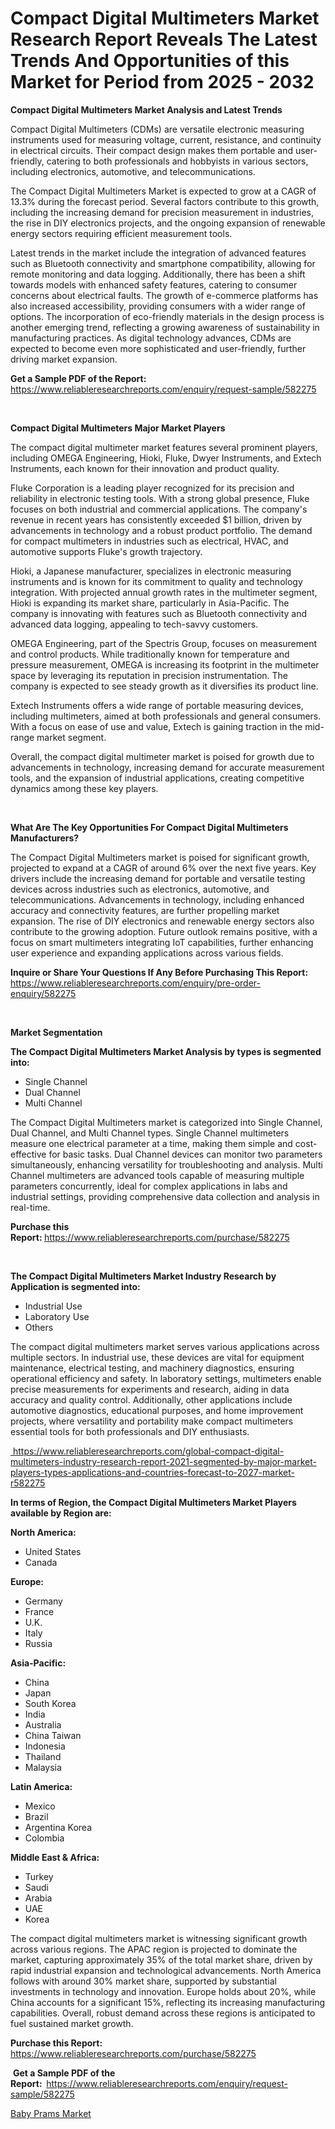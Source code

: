 <p><h1>Compact Digital Multimeters Market Research Report Reveals The Latest Trends And Opportunities of this Market for Period from 2025 - 2032</h1></p><p><strong>Compact Digital Multimeters Market Analysis and Latest Trends</strong></p>
<p><p>Compact Digital Multimeters (CDMs) are versatile electronic measuring instruments used for measuring voltage, current, resistance, and continuity in electrical circuits. Their compact design makes them portable and user-friendly, catering to both professionals and hobbyists in various sectors, including electronics, automotive, and telecommunications.</p><p>The Compact Digital Multimeters Market is expected to grow at a CAGR of 13.3% during the forecast period. Several factors contribute to this growth, including the increasing demand for precision measurement in industries, the rise in DIY electronics projects, and the ongoing expansion of renewable energy sectors requiring efficient measurement tools. </p><p>Latest trends in the market include the integration of advanced features such as Bluetooth connectivity and smartphone compatibility, allowing for remote monitoring and data logging. Additionally, there has been a shift towards models with enhanced safety features, catering to consumer concerns about electrical faults. The growth of e-commerce platforms has also increased accessibility, providing consumers with a wider range of options. The incorporation of eco-friendly materials in the design process is another emerging trend, reflecting a growing awareness of sustainability in manufacturing practices. As digital technology advances, CDMs are expected to become even more sophisticated and user-friendly, further driving market expansion.</p></p>
<p><strong>Get a Sample PDF of the Report:&nbsp;</strong> <a href="https://www.reliableresearchreports.com/enquiry/request-sample/582275?utm_campaign=2243&utm_medium=2&utm_source=Github&utm_content=ia&utm_term=23032025&utm_id=compact-digital-multimeters">https://www.reliableresearchreports.com/enquiry/request-sample/582275</a></p>
<p>&nbsp;</p>
<p><strong>Compact Digital Multimeters Major Market Players</strong></p>
<p><p>The compact digital multimeter market features several prominent players, including OMEGA Engineering, Hioki, Fluke, Dwyer Instruments, and Extech Instruments, each known for their innovation and product quality.</p><p>Fluke Corporation is a leading player recognized for its precision and reliability in electronic testing tools. With a strong global presence, Fluke focuses on both industrial and commercial applications. The company's revenue in recent years has consistently exceeded $1 billion, driven by advancements in technology and a robust product portfolio. The demand for compact multimeters in industries such as electrical, HVAC, and automotive supports Fluke's growth trajectory.</p><p>Hioki, a Japanese manufacturer, specializes in electronic measuring instruments and is known for its commitment to quality and technology integration. With projected annual growth rates in the multimeter segment, Hioki is expanding its market share, particularly in Asia-Pacific. The company is innovating with features such as Bluetooth connectivity and advanced data logging, appealing to tech-savvy customers.</p><p>OMEGA Engineering, part of the Spectris Group, focuses on measurement and control products. While traditionally known for temperature and pressure measurement, OMEGA is increasing its footprint in the multimeter space by leveraging its reputation in precision instrumentation. The company is expected to see steady growth as it diversifies its product line.</p><p>Extech Instruments offers a wide range of portable measuring devices, including multimeters, aimed at both professionals and general consumers. With a focus on ease of use and value, Extech is gaining traction in the mid-range market segment.</p><p>Overall, the compact digital multimeter market is poised for growth due to advancements in technology, increasing demand for accurate measurement tools, and the expansion of industrial applications, creating competitive dynamics among these key players.</p></p>
<p>&nbsp;</p>
<p><strong>What Are The Key Opportunities For Compact Digital Multimeters Manufacturers?</strong></p>
<p><p>The Compact Digital Multimeters market is poised for significant growth, projected to expand at a CAGR of around 6% over the next five years. Key drivers include the increasing demand for portable and versatile testing devices across industries such as electronics, automotive, and telecommunications. Advancements in technology, including enhanced accuracy and connectivity features, are further propelling market expansion. The rise of DIY electronics and renewable energy sectors also contribute to the growing adoption. Future outlook remains positive, with a focus on smart multimeters integrating IoT capabilities, further enhancing user experience and expanding applications across various fields.</p></p>
<p><strong>Inquire or Share Your Questions If Any Before Purchasing This Report:</strong> <a href="https://www.reliableresearchreports.com/enquiry/pre-order-enquiry/582275?utm_campaign=2243&utm_medium=2&utm_source=Github&utm_content=ia&utm_term=23032025&utm_id=compact-digital-multimeters">https://www.reliableresearchreports.com/enquiry/pre-order-enquiry/582275</a></p>
<p>&nbsp;</p>
<p><strong>Market Segmentation</strong></p>
<p><strong>The Compact Digital Multimeters Market Analysis by types is segmented into:</strong></p>
<p><ul><li>Single Channel</li><li>Dual Channel</li><li>Multi Channel</li></ul></p>
<p><p>The Compact Digital Multimeters market is categorized into Single Channel, Dual Channel, and Multi Channel types. Single Channel multimeters measure one electrical parameter at a time, making them simple and cost-effective for basic tasks. Dual Channel devices can monitor two parameters simultaneously, enhancing versatility for troubleshooting and analysis. Multi Channel multimeters are advanced tools capable of measuring multiple parameters concurrently, ideal for complex applications in labs and industrial settings, providing comprehensive data collection and analysis in real-time.</p></p>
<p><strong>Purchase this Report:&nbsp;</strong><a href="https://www.reliableresearchreports.com/purchase/582275?utm_campaign=2243&utm_medium=2&utm_source=Github&utm_content=ia&utm_term=23032025&utm_id=compact-digital-multimeters">https://www.reliableresearchreports.com/purchase/582275</a></p>
<p>&nbsp;</p>
<p><strong>The Compact Digital Multimeters Market Industry Research by Application is segmented into:</strong></p>
<p><ul><li>Industrial Use</li><li>Laboratory Use</li><li>Others</li></ul></p>
<p><p>The compact digital multimeters market serves various applications across multiple sectors. In industrial use, these devices are vital for equipment maintenance, electrical testing, and machinery diagnostics, ensuring operational efficiency and safety. In laboratory settings, multimeters enable precise measurements for experiments and research, aiding in data accuracy and quality control. Additionally, other applications include automotive diagnostics, educational purposes, and home improvement projects, where versatility and portability make compact multimeters essential tools for both professionals and DIY enthusiasts.</p></p>
<p><a href="https://www.reliableresearchreports.com/global-compact-digital-multimeters-industry-research-report-2021-segmented-by-major-market-players-types-applications-and-countries-forecast-to-2027-market-r582275?utm_campaign=2243&utm_medium=2&utm_source=Github&utm_content=ia&utm_term=23032025&utm_id=compact-digital-multimeters">&nbsp;https://www.reliableresearchreports.com/global-compact-digital-multimeters-industry-research-report-2021-segmented-by-major-market-players-types-applications-and-countries-forecast-to-2027-market-r582275</a></p>
<p><strong>In terms of Region, the Compact Digital Multimeters Market Players available by Region are:</strong></p>
<p>
    <p> <strong> North America: </strong>
        <ul>
            <li>United States</li>
            <li>Canada</li>
        </ul>
        </p> 
    <p> <strong> Europe: </strong>
        <ul>
            <li>Germany</li>
            <li>France</li>
            <li>U.K.</li>
            <li>Italy</li>
            <li>Russia</li>
        </ul>
        </p> 
    <p> <strong> Asia-Pacific: </strong>
        <ul>
            <li>China</li>
            <li>Japan</li>
            <li>South Korea</li>
            <li>India</li>
            <li>Australia</li>
            <li>China Taiwan</li>
            <li>Indonesia</li>
            <li>Thailand</li>
            <li>Malaysia</li>
        </ul>
        </p> 
    <p> <strong> Latin America: </strong>
        <ul>
            <li>Mexico</li>
            <li>Brazil</li>
            <li>Argentina Korea</li>
            <li>Colombia</li>
        </ul>
        </p> 
    <p> <strong> Middle East & Africa: </strong>
        <ul>
            <li>Turkey</li>
            <li>Saudi</li>
            <li>Arabia</li>
            <li>UAE</li>
            <li>Korea</li>
        </ul>
    </p>
    </p>
<p><p>The compact digital multimeters market is witnessing significant growth across various regions. The APAC region is projected to dominate the market, capturing approximately 35% of the total market share, driven by rapid industrial expansion and technological advancements. North America follows with around 30% market share, supported by substantial investments in technology and innovation. Europe holds about 20%, while China accounts for a significant 15%, reflecting its increasing manufacturing capabilities. Overall, robust demand across these regions is anticipated to fuel sustained market growth.</p></p>
<p><strong>Purchase this Report: </strong><a href="https://www.reliableresearchreports.com/purchase/582275?utm_campaign=2243&utm_medium=2&utm_source=Github&utm_content=ia&utm_term=23032025&utm_id=compact-digital-multimeters">https://www.reliableresearchreports.com/purchase/582275</a></p>
<p>&nbsp;<strong>Get a Sample PDF of the Report:&nbsp;&nbsp;</strong><a href="https://www.reliableresearchreports.com/enquiry/request-sample/582275?utm_campaign=2243&utm_medium=2&utm_source=Github&utm_content=ia&utm_term=23032025&utm_id=compact-digital-multimeters">https://www.reliableresearchreports.com/enquiry/request-sample/582275</a></p>
<p><strong></strong></p>
<p><p><a href="https://github.com/norbeludie83/Market-Research-Report-List-1/blob/main/baby-prams-market.md?utm_campaign=2243&utm_medium=2&utm_source=Github&utm_content=ia&utm_term=23032025&utm_id=compact-digital-multimeters">Baby Prams Market</a></p></p>
